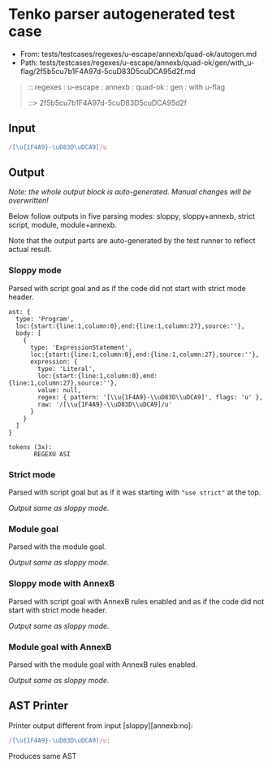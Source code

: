 # Tenko parser autogenerated test case

- From: tests/testcases/regexes/u-escape/annexb/quad-ok/autogen.md
- Path: tests/testcases/regexes/u-escape/annexb/quad-ok/gen/with_u-flag/2f5b5cu7b1F4A97d-5cuD83D5cuDCA95d2f.md

> :: regexes : u-escape : annexb : quad-ok : gen : with u-flag
>
> ::> 2f5b5cu7b1F4A97d-5cuD83D5cuDCA95d2f

## Input


`````js
/[\u{1F4A9}-\uD83D\uDCA9]/u
`````

## Output

_Note: the whole output block is auto-generated. Manual changes will be overwritten!_

Below follow outputs in five parsing modes: sloppy, sloppy+annexb, strict script, module, module+annexb.

Note that the output parts are auto-generated by the test runner to reflect actual result.

### Sloppy mode

Parsed with script goal and as if the code did not start with strict mode header.

`````
ast: {
  type: 'Program',
  loc:{start:{line:1,column:0},end:{line:1,column:27},source:''},
  body: [
    {
      type: 'ExpressionStatement',
      loc:{start:{line:1,column:0},end:{line:1,column:27},source:''},
      expression: {
        type: 'Literal',
        loc:{start:{line:1,column:0},end:{line:1,column:27},source:''},
        value: null,
        regex: { pattern: '[\\u{1F4A9}-\\uD83D\\uDCA9]', flags: 'u' },
        raw: '/[\\u{1F4A9}-\\uD83D\\uDCA9]/u'
      }
    }
  ]
}

tokens (3x):
       REGEXU ASI
`````

### Strict mode

Parsed with script goal but as if it was starting with `"use strict"` at the top.

_Output same as sloppy mode._

### Module goal

Parsed with the module goal.

_Output same as sloppy mode._

### Sloppy mode with AnnexB

Parsed with script goal with AnnexB rules enabled and as if the code did not start with strict mode header.

_Output same as sloppy mode._

### Module goal with AnnexB

Parsed with the module goal with AnnexB rules enabled.

_Output same as sloppy mode._

## AST Printer

Printer output different from input [sloppy][annexb:no]:

````js
/[\u{1F4A9}-\uD83D\uDCA9]/u;
````

Produces same AST
